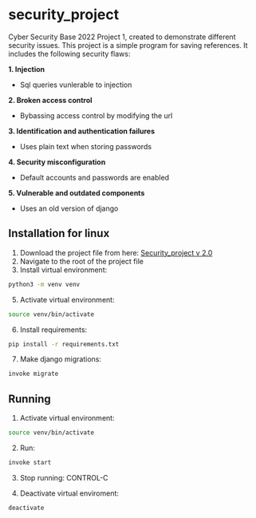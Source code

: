 # security_project

Cyber Security Base 2022 Project 1, created to demonstrate different security issues.
This project is a simple program for saving references. It includes the following security flaws:

**1. Injection**
- Sql queries vunlerable to injection

**2. Broken access control**
- Bybassing access control by modifying the url

**3. Identification and authentication failures**
- Uses plain text when storing passwords

**4. Security misconfiguration**
- Default accounts and passwords are enabled

**5. Vulnerable and outdated components** 
- Uses an old version of django

## Installation for linux

1. Download the project file from here:
[Security_project v 2.0](https://github.com/ellaverak/security_project/releases/tag/security_project_2)
2. Navigate to the root of the project file
4. Install virtual environment:
```bash
python3 -m venv venv
```
5. Activate virtual environment:
```bash
source venv/bin/activate
```
6. Install requirements:
```bash
pip install -r requirements.txt
```
7. Make django migrations:
```bash
invoke migrate
```
## Running

1. Activate virtual environment:
```bash
source venv/bin/activate
```
2. Run:
```bash
invoke start
```
3. Stop running:
CONTROL-C

4. Deactivate virtual enviroment:
```bash
deactivate
```

